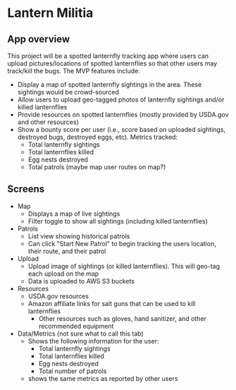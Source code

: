 # Lantern Militia

## App overview

This project will be a spotted lanternfly tracking app where users can upload pictures/locations of spotted lanternflies so that other users may track/kill the bugs. The MVP features include:

- Display a map of spotted lanternfly sightings in the area. These sightings would be crowd-sourced
- Allow users to upload geo-tagged photos of lanternfly sightings and/or killed lanternflies
- Provide resources on spotted lanternflies (mostly provided by USDA.gov and other resources)
- Show a bounty score per user (i.e., score based on uploaded sightings, destroyed bugs, destroyed eggs, etc). Metrics tracked:
  - Total lanternfly sightings
  - Total lanternflies killed
  - Egg nests destroyed
  - Total patrols (maybe map user routes on map?)

## Screens

- Map
  - Displays a map of live sightings
  - Filter toggle to show all sightings (including killed lanternflies)
- Patrols
  - List view showing historical patrols
  - Can click "Start New Patrol" to begin tracking the users location, their route, and their patrol
- Upload
  - Upload image of sightings (or killed lanternflies). This will geo-tag each upload on the map
  - Data is uploaded to AWS S3 buckets
- Resources
  - USDA.gov resources
  - Amazon affiliate links for salt guns that can be used to kill lanternflies
    - Other resources such as gloves, hand sanitizer, and other recommended equipment
- Data/Metrics (not sure what to call this tab)
  - Shows the following information for the user:
    - Total lanternfly sightings
    - Total lanternflies killed
    - Egg nests destroyed
    - Total number of patrols
  - shows the same metrics as reported by other users
